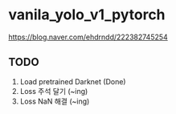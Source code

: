 # vanila_yolo_v1_pytorch

https://blog.naver.com/ehdrndd/222382745254


## TODO

1. Load pretrained Darknet (Done)
2. Loss 주석 달기 (~ing)
3. Loss NaN 해결 (~ing)
